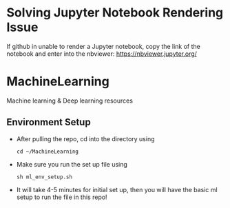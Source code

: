# Solving Jupyter Notebook Rendering Issue
If github in unable to render a Jupyter notebook, copy the link of the notebook and enter into the nbviewer: https://nbviewer.jupyter.org/

# MachineLearning
Machine learning &amp; Deep learning resources

## Environment Setup
- After pulling the repo, cd into the directory using 
  ```shell
  cd ~/MachineLearning
  ```
- Make sure you run the set up file using 
  ```shell
  sh ml_env_setup.sh
  ```
- It will take 4-5 minutes for initial set up, then you will have the basic ml setup to run the file in this repo!
